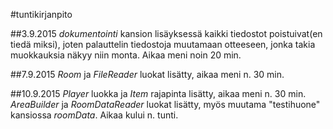 #tuntikirjanpito

##3.9.2015
*dokumentointi* kansion lisäyksessä kaikki tiedostot poistuivat(en tiedä miksi), joten palauttelin tiedostoja muutamaan otteeseen, jonka takia muokkauksia näkyy niin monta. Aikaa meni noin 20 min.

##7.9.2015
*Room* ja *FileReader* luokat lisätty, aikaa meni n. 30 min.

##10.9.2015
*Player* luokka ja *Item* rajapinta lisätty, aikaa meni n. 30 min.
*AreaBuilder* ja *RoomDataReader* luokat lisätty, myös muutama "testihuone" kansiossa *roomData*. Aikaa kului n. tunti.
